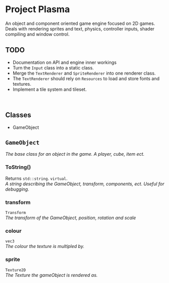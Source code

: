 # Project Plasma

An object and component oriented game engine focused on 2D games.
Deals with rendering sprites and text, physics, controller inputs, shader compiling and window control.

## TODO
- Documentation on API and engine inner workings
- Turn the `Input` class into a static class.
- Merge the `TextRenderer` and `SpriteRenderer` into one renderer class.
- The `TextRenderer` should rely on `Resources` to load and store fonts and textures.
- Implement a tile system and tileset.


<br>

## Classes
- GameObject


## `GameObject`
*The base class for an object in the game. A player, cube, item ect.*

### ToString()
Returns `std::string`. `virtual`. <br>
*A string describing the GameObject, transform, components, ect.*
*Useful for debugging.*

### transform
`Transform` <br>
*The transform of the GameObject, position, rotation and scale*

### colour
`vec3` <br>
*The colour the texture is multipled by.*

### sprite
`Texture2D` <br>
*The Texture the gameObject is rendered as.*




